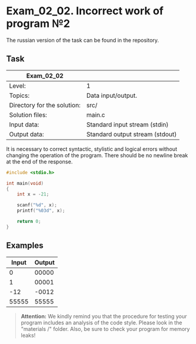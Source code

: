 # Exam_02_02. Incorrect work of program №2
The russian version of the task can be found in the repository.

## Task

| Exam_02_02 | |
| ------ | ------ |
| Level: | 1 |
| Topics: | Data input/output. |
| Directory for the solution: | src/ |
| Solution files: | main.c |
| Input data: | Standard input stream (stdin) |
| Output data: | Standard output stream (stdout) |

It is necessary to correct syntactic, stylistic and logical errors without changing the operation of the program. There should be no newline break at the end of the response.

```c
#include <stdio.h>

int main(void)
{
    int x = -21;

    scanf("%d", x);
    printf("%03d", x);

    return 0;
}
```

## Examples

| Input | Output |
| ------ | ------ |
| 0 | 00000 |
| 1 | 00001 |
| -12 | -0012 |
| 55555 | 55555 |

> **Attention:** We kindly remind you that the procedure for testing your program includes an analysis of the code style. Please look in the "materials /" folder. Also, be sure to check your program for memory leaks!
